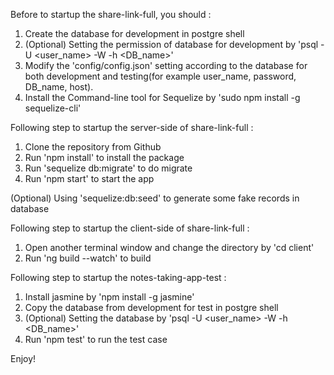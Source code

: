 Before to startup the share-link-full, you should :
1. Create the database for development in postgre shell
2. (Optional) Setting the permission of database for development by 'psql -U <user_name> -W -h <hostname> <DB_name>'
3. Modify the 'config/config.json' setting according to the database for both development and testing(for example user_name, password, DB_name, host).
4. Install the Command-line tool for Sequelize by 'sudo npm install -g sequelize-cli'

Following step to startup the server-side of share-link-full :
1. Clone the repository from Github
2. Run 'npm install' to install the package
3. Run 'sequelize db:migrate' to do migrate 
4. Run 'npm start' to start the app

(Optional)
Using 'sequelize:db:seed' to generate some fake records in database

Following step to startup the client-side of share-link-full :
1. Open another terminal window and change the directory by 'cd client'
2. Run 'ng build --watch' to build

Following step to startup the notes-taking-app-test :
1. Install jasmine by 'npm install -g jasmine'
2. Copy the database from development for test in postgre shell
3. (Optional) Setting the database by 'psql -U <user_name> -W -h <hostname> <DB_name>'
4. Run 'npm test' to run the test case


Enjoy!